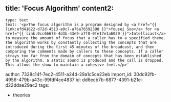 title: 'Focus Algorithm'
content2:
  -
    type: text
    text: '<p>The focus algorithm is a program designed by <a href="{{ link:efd41622-d72d-4513-a0c7-a76a76592398 }}">Yousei Soo</a> for <a href="{{ link:0cc66678-4d3b-43e9-a7f0-0fe17e1a6039 }}">Intellicast</a> to measure the amount of focus that a caller has to a specified theme. The algorithm works by constantly collecting the concepts that are introduced during the first 45 minutes of the broadcast, and then comparing the comments made by callers to these concepts. If a caller strays too far from the domain of concepts that has been established by the algorithm, a static sound is produced and the call is dropped. This allows the show to maintain a cohesive feel.</p>'
author: 7328c14f-7ec2-4511-a24d-29a1c5ce23eb
import_id: 30dc92fb-4956-479b-a43c-99fdf4ce4837
id: dd6ecb7b-6877-4391-b21e-d22ddae29ac2
tags:
  - theories
